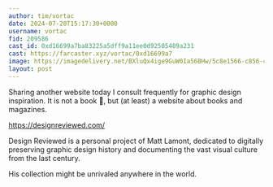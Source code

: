 ```yaml
---
author: tim/vortac
date: 2024-07-20T15:17:30+0000
username: vortac
fid: 209586
cast_id: 0xd16699a7ba83225a5dff9a11ee0d92505489a231
cast: https://farcaster.xyz/vortac/0xd16699a7
image: https://imagedelivery.net/BXluQx4ige9GuW0Ia56BHw/5c8e1566-c856-4e1e-4e5c-5c25ee552f00/original
layout: post
---
```


Sharing another website today I consult frequently for graphic design inspiration. It is not a book 🫣, but (at least) a website about books and magazines.

https://designreviewed.com/

Design Reviewed is a personal project of Matt Lamont, dedicated to digitally preserving graphic design history and documenting the vast visual culture from the last century.

His collection might be unrivaled anywhere in the world.

<img src='https://imagedelivery.net/BXluQx4ige9GuW0Ia56BHw/5c8e1566-c856-4e1e-4e5c-5c25ee552f00/original' alt='' referrerpolicy='no-referrer'/>

